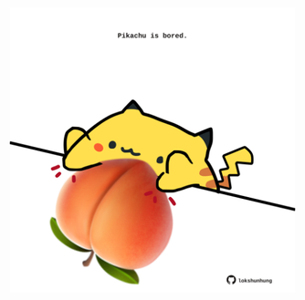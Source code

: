 <!-- built at 28/10/2021, 15:01:57 UTC -->
<p align="center">
  <img width="500" height="500" src="./ReadmeImage.svg">
</p>
